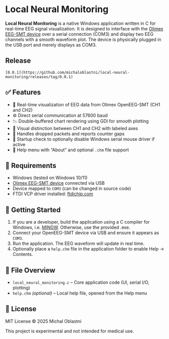 # Local Neural Monitoring

**Local Neural Monitoring** is a native Windows application written in C for real-time EEG signal visualization. It is designed to interface with the [Olimex EEG-SMT device](https://www.olimex.com/Products/EEG/OpenEEG/) over a serial connection (COM3) and display two EEG channels with a smooth waveform plot. The device is physically plugged in the USB port and merely displays as COM3.

## Release
    [0.0.1](https://github.com/michaloblastni/local-neural-monitoring/releases/tag/0.0.1)

## ✅ Features

- 📡 Real-time visualization of EEG data from Olimex OpenEEG-SMT (CH1 and CH2)
- ⚙️ Direct serial communication at 57600 baud
- 📉 Double-buffered chart rendering using GDI for smooth plotting
- 🧠 Visual distinction between CH1 and CH2 with labeled axes
- 🧼 Handles dropped packets and reports counter gaps
- 🧰 Startup check to optionally disable Windows serial mouse driver if active
- 🧾 Help menu with “About” and optional `.chm` file support

## 🧪 Requirements

- Windows (tested on Windows 10/11)
- [Olimex EEG-SMT device](https://www.olimex.com/Products/EEG/OpenEEG/) connected via USB
- Device mapped to `COM3` (can be changed in source code)
- FTDI VCP driver installed: [ftdichip.com](https://www.ftdichip.com/Drivers/VCP.htm)

## 🧭 Getting Started

1. If you are a developer, build the application using a C compiler for Windows, i.e. [MINGW](https://sourceforge.net/projects/mingw/). Otherwise, use the provided .exe.
2. Connect your OpenEEG-SMT device via USB and ensure it appears as `COM3`.
3. Run the application. The EEG waveform will update in real time.
4. Optionally place a `help.chm` file in the application folder to enable Help → Contents.

## 📂 File Overview

- `local_neural_monitoring.c` – Core application code (UI, serial I/O, plotting)
- `help.chm` *(optional)* – Local help file, opened from the Help menu

## 📜 License

MIT License © 2025 Michal Oblastni

This project is experimental and not intended for medical use.
